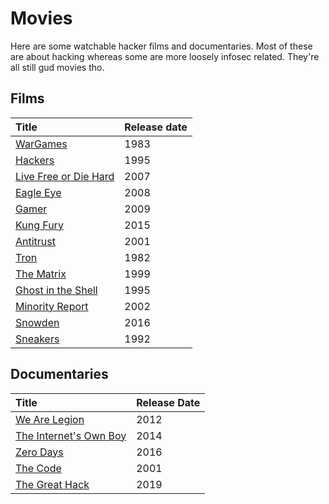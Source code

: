 # Movies

Here are some watchable hacker films and documentaries. Most of these are about hacking whereas some are more loosely infosec related. They're all still gud movies tho.

## Films

| Title | Release date |
| :--- | :--- |
| [WarGames](https://www.imdb.com/title/tt0086567/) | 1983 |
| [Hackers](https://www.imdb.com/title/tt0113243/) | 1995 |
| [Live Free or Die Hard](https://www.imdb.com/title/tt0337978/) | 2007 |
| [Eagle Eye](https://www.imdb.com/title/tt1059786/) | 2008 |
| [Gamer](https://www.imdb.com/title/tt1034032/) | 2009 |
| [Kung Fury](https://www.imdb.com/title/tt3472226/) | 2015 |
| [Antitrust](https://www.imdb.com/title/tt5446858/) | 2001 |
| [Tron](https://www.imdb.com/title/tt0084827/) | 1982 |
| [The Matrix](https://www.imdb.com/title/tt0133093/) | 1999 |
| [Ghost in the Shell](https://www.imdb.com/title/tt0113568/) | 1995 |
| [Minority Report](https://www.imdb.com/title/tt0181689/) | 2002 |
| [Snowden](https://www.imdb.com/title/tt3774114/) | 2016 |
| [Sneakers](https://www.imdb.com/title/tt0105435/) | 1992 |

## Documentaries

| Title | Release Date |
| :--- | :--- |
| [We Are Legion](https://www.imdb.com/title/tt2177843/) | 2012 |
| [The Internet's Own Boy](https://www.imdb.com/title/tt3268458/) | 2014 |
| [Zero Days](https://www.imdb.com/title/tt5446858/) | 2016 |
| [The Code](https://www.imdb.com/title/tt0315417/) | 2001 |
| [The Great Hack](https://www.imdb.com/title/tt9358204/) | 2019 |

